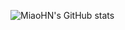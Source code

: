 
![MiaoHN's GitHub stats](https://github-readme-stats.vercel.app/api?username=MiaoHN&show_icons=true&theme=radical)

<!--[![willianrod's wakatime stats](https://github-readme-stats.vercel.app/api/wakatime?username=MiaoHN)](https://github.com/anuraghazra/github-readme-stats)
-->
<!--
**MiaoHN/MiaoHN** is a ✨ _special_ ✨ repository because its `README.md` (this file) appears on your GitHub profile.

Here are some ideas to get you started:

- 🔭 I’m currently working on ...
- 🌱 I’m currently learning ...
- 👯 I’m looking to collaborate on ...
- 🤔 I’m looking for help with ...
- 💬 Ask me about ...
- 📫 How to reach me: ...
- 😄 Pronouns: ...
- ⚡ Fun fact: ...
-->
